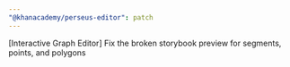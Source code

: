 ```yaml
---
"@khanacademy/perseus-editor": patch
---
```


[Interactive Graph Editor] Fix the broken storybook preview for segments, points, and polygons
